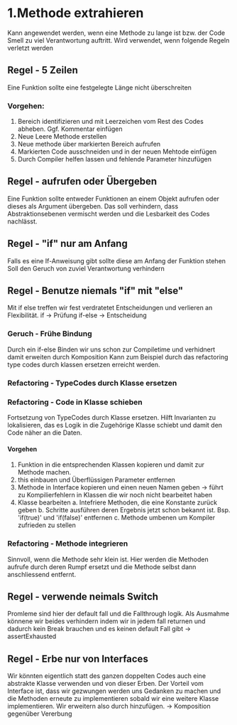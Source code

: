# 1.Methode extrahieren
Kann angewendet werden, wenn eine Methode zu lange ist bzw. der Code Smell zu viel Verantwortung auftritt. Wird verwendet, wenn folgende Regeln verletzt werden

## Regel - 5 Zeilen
Eine Funktion sollte eine festgelegte Länge nicht überschreiten

### Vorgehen:
1. Bereich identifizieren und mit Leerzeichen vom Rest des Codes abheben. Ggf. Kommentar einfügen
2. Neue Leere Methode erstellen
3. Neue methode über markierten Bereich aufrufen
4. Markierten Code ausschneiden und in der neuen Mehtode einfügen
5. Durch Compiler helfen lassen und fehlende Parameter hinzufügen

## Regel - aufrufen oder Übergeben
Eine Funktion sollte entweder Funktionen an einem Objekt aufrufen oder dieses als Argument übergeben. 
Das soll verhindern, dass Abstraktionsebenen vermischt werden und die Lesbarkeit des Codes nachlässt.

## Regel - "if" nur am Anfang
Falls es eine If-Anweisung gibt sollte diese am Anfang der Funktion stehen
Soll den Geruch von zuviel Verantwortung verhindern

## Regel - Benutze niemals "if" mit "else"
Mit if else treffen wir fest verdratetet Entscheidungen und verlieren an Flexibilität.
if -> Prüfung 
if-else -> Entscheidung

### Geruch - Frühe Bindung
Durch ein if-else Binden wir uns schon zur Compiletime und verhidnert damit erweiten durch Komposition
Kann zum Beispiel durch das refactoring type codes durch klassen ersetzen erreicht werden.

### Refactoring - TypeCodes durch Klasse ersetzen

### Refactoring - Code in Klasse schieben
Fortsetzung von TypeCodes durch Klasse ersetzen.
Hilft Invarianten zu lokalisieren, das es Logik in die Zugehörige Klasse schiebt und damit den Code näher an die Daten.

#### Vorgehen
1. Funktion in die entsprechenden Klassen kopieren und damit zur Methode machen.
2. this einbauen und Überflüssigen Parameter entfernen
3. Methode in Interface kopieren und einen neuen Namen geben -> führt zu Kompilierfehlern in Klassen die wir noch nicht bearbeitet haben
4. Klasse bearbeiten
  a. Intefriere Methoden, die eine Konstante zurück geben
  b. Schritte ausführen deren Ergebnis jetzt schon bekannt ist. Bsp. 'if(true)' und 'if(false)' entfernen
  c. Methode umbenen um Kompiler zufrieden zu stellen

### Refactoring - Methode integrieren
Sinnvoll, wenn die Methode sehr klein ist. Hier werden die Methoden aufrufe durch deren Rumpf ersetzt und die Methode selbst dann anschliessend entfernt.

## Regel - verwende neimals Switch
Promleme sind hier der default fall und die Fallthrough logik. Als Ausmahme könnene wir beides verhindern indem wir in jedem fall returnen und dadurch kein Break brauchen und es keinen default Fall gibt -> assertExhausted

## Regel - Erbe nur von Interfaces
Wir könnten eigentlich statt des ganzen doppelten Codes auch eine abstrakte Klasse verwenden und von dieser Erben. Der Vorteil vom Interface ist, dass wir gezwungen werden uns Gedanken zu machen und die Methoden erneute zu implementieren sobald wir eine weitere Klasse implementieren. Wir erweitern also durch hinzufügen. -> Komposition gegenüber Vererbung